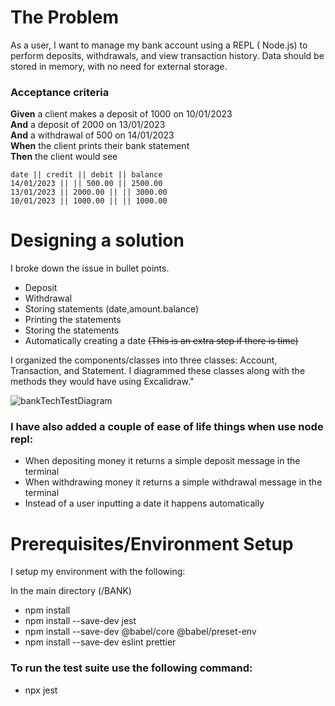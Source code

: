 # The Problem

As a user, I want to manage my bank account using a REPL ( Node.js) to perform deposits, withdrawals, and view transaction history. Data should be stored in memory, with no need for external storage.

### Acceptance criteria

**Given** a client makes a deposit of 1000 on 10/01/2023  
**And** a deposit of 2000 on 13/01/2023  
**And** a withdrawal of 500 on 14/01/2023  
**When** the client prints their bank statement  
**Then** the client would see

```
date || credit || debit || balance
14/01/2023 || || 500.00 || 2500.00
13/01/2023 || 2000.00 || || 3000.00
10/01/2023 || 1000.00 || || 1000.00
```

# Designing a solution

I broke down the issue in bullet points.
* Deposit
* Withdrawal
* Storing statements (date,amount.balance)
* Printing the statements
* Storing the statements
* Automatically creating a date ~~(This is an extra step if there is time)~~

I organized the components/classes into three classes: Account, Transaction, and Statement. I diagrammed these classes along with the methods they would have using Excalidraw."






![bankTechTestDiagram](https://github.com/FahimIslam2410/Bank-Tech-Test/assets/120402745/eede950a-cad1-4e88-9188-d3b32a4f8541)





### I have also added a couple of ease of life things when use node repl:
* When depositing money it returns a simple deposit message in the terminal
* When withdrawing money it returns a simple withdrawal message in the terminal
* Instead of a user inputting a date it happens automatically


# Prerequisites/Environment Setup

I setup my environment with the following:

In the main directory (/BANK)
* npm install
* npm install --save-dev jest
* npm install --save-dev @babel/core @babel/preset-env
* npm install --save-dev eslint prettier


### To run the test suite use the following command:
* npx jest

